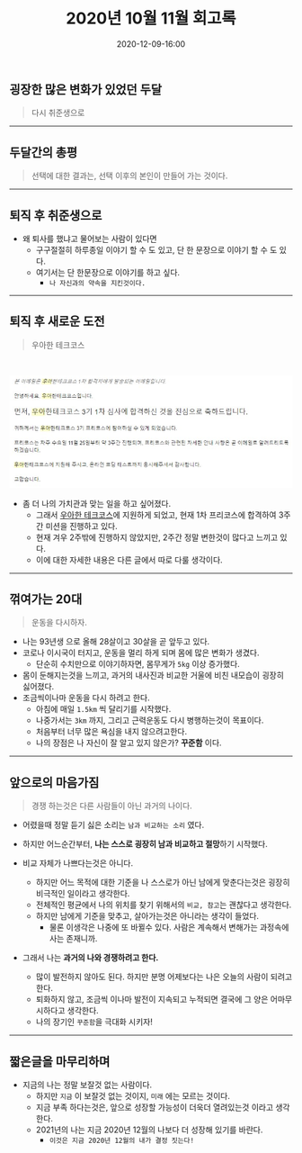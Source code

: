 ﻿---
title: 2020년 10월 11월 회고록
date: 2020-12-09-16:00
categories:
- My

tags:
- Diary
- Retrospective

photos: 
- https://images.unsplash.com/photo-1471107340929-a87cd0f5b5f3?ixlib=rb-1.2.1&ixid=eyJhcHBfaWQiOjEyMDd9&auto=format&fit=crop&w=500&q=80

---

## 굉장한 많은 변화가 있었던 두달
> 다시 취준생으로

---

## 두달간의 총평
> 선택에 대한 결과는, 선택 이후의 본인이 만들어 가는 것이다.

---

## 퇴직 후 취준생으로
* 왜 퇴사를 했냐고 물어보는 사람이 있다면
    * 구구절절히 하루종일 이야기 할 수 도 있고, 단 한 문장으로 이야기 할 수 도 있다.
    * 여기서는 단 한문장으로 이야기를 하고 싶다.
        * `나 자신과의 약속을 지킨것이다.`

---

## 퇴직 후 새로운 도전
> 우아한 테크코스

<br>

![](/post_images/woowa_01.jpg)


* 좀 더 나의 가치관과 맞는 일을 하고 싶어졌다.
    * 그래서 [우아한 테크코스](https://woowacourse.github.io/)에 지원하게 되었고, 현재 1차 프리코스에 합격하여 3주간 미션을 진행하고 있다.
    * 현재 겨우 2주밖에 진행하지 않았지만, 2주간 정말 변한것이 많다고 느끼고 있다.
    * 이에 대한 자세한 내용은 다른 글에서 따로 다룰 생각이다.

---

## 꺾여가는 20대
> 운동을 다시하자.

* 나는 93년생 으로 올해 28살이고 30살을 곧 앞두고 있다.
* 코로나 이시국이 터지고, 운동을 멀리 하게 되며 몸에 많은 변화가 생겼다.
    * 단순히 수치만으로 이야기하자면, 몸무게가 `5kg` 이상 증가했다.
* 몸이 둔해지는것을 느끼고, 과거의 내사진과 비교한 거울에 비친 내모습이 굉장히 싫어졌다.
* 조금씩이나마 운동을 다시 하려고 한다.
    * 아침에 매일 `1.5km` 씩 달리기를 시작했다.
    * 나중가서는 `3km` 까지, 그리고 근력운동도 다시 병행하는것이 목표이다.
    * 처음부터 너무 많은 욕심을 내지 않으려고한다.
    * 나의 장점은 나 자신이 잘 알고 있지 않은가? **꾸준함** 이다.

---

## 앞으로의 마음가짐
> 경쟁 하는것은 다른 사람들이 아닌 과거의 나이다.

* 어렸을때 정말 듣기 싫은 소리는 `남과 비교하는 소리` 였다.
* 하지만 어느순간부터, **나는 스스로 굉장히 남과 비교하고 절망**하기 시작했다.
* 비교 자체가 나쁘다는것은 아니다.
    * 하지만 어느 목적에 대한 기준을 나 스스로가 아닌 남에게 맞춘다는것은 굉장히 비극적인 일이라고 생각한다.
    * 전체적인 평균에서 나의 위치를 찾기 위해서의 `비교, 참고`는 괜찮다고 생각한다.
    * 하지만 남에게 기준을 맞추고, 살아가는것은 아니라는 생각이 들었다.
        * 물론 이생각은 나중에 또 바뀔수 있다. 사람은 계속해서 변해가는 과정속에 사는 존재니까.

* 그래서 나는 **과거의 나와 경쟁하려고 한다.**
    * 많이 발전하지 않아도 된다. 하지만 분명 어제보다는 나은 오늘의 사람이 되려고 한다.
    * 퇴화하지 않고, 조금씩 이나마 발전이 지속되고 누적되면 결국에 그 양은 어마무시하다고 생각한다.
    * 나의 장기인 `꾸준함`을 극대화 시키자!

---

## 짧은글을 마무리하며
* 지금의 나는 정말 보잘것 없는 사람이다.
    * 하지만 `지금` 이 보잘것 없는 것이지, `미래` 에는 모르는 것이다.
    * 지금 부족 하다는것은, 앞으로 성장할 가능성이 더욱더 열려있는것 이라고 생각한다.
    * 2021년의 나는 지금 2020년 12월의 나보다 더 성장해 있기를 바란다.
        * `이것은 지금 2020년 12월의 내가 결정 짓는다!`

